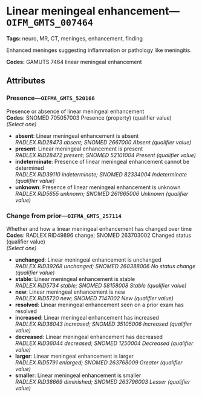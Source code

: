 # Linear meningeal enhancement—`OIFM_GMTS_007464`

**Tags:** neuro, MR, CT, meninges, enhancement, finding

Enhanced meninges suggesting inflammation or pathology like meningitis.

**Codes:** GAMUTS 7464 linear meningeal enhancement

## Attributes

### Presence—`OIFMA_GMTS_520166`

Presence or absence of linear meningeal enhancement  
**Codes**: SNOMED 705057003 Presence (property) (qualifier value)  
*(Select one)*

- **absent**: Linear meningeal enhancement is absent  
_RADLEX RID28473 absent; SNOMED 2667000 Absent (qualifier value)_
- **present**: Linear meningeal enhancement is present  
_RADLEX RID28472 present; SNOMED 52101004 Present (qualifier value)_
- **indeterminate**: Presence of linear meningeal enhancement cannot be determined  
_RADLEX RID39110 indeterminate; SNOMED 82334004 Indeterminate (qualifier value)_
- **unknown**: Presence of linear meningeal enhancement is unknown  
_RADLEX RID5655 unknown; SNOMED 261665006 Unknown (qualifier value)_

### Change from prior—`OIFMA_GMTS_257114`

Whether and how a linear meningeal enhancement has changed over time  
**Codes**: RADLEX RID49896 change; SNOMED 263703002 Changed status (qualifier value)  
*(Select one)*

- **unchanged**: Linear meningeal enhancement is unchanged  
_RADLEX RID39268 unchanged; SNOMED 260388006 No status change (qualifier value)_
- **stable**: Linear meningeal enhancement is stable  
_RADLEX RID5734 stable; SNOMED 58158008 Stable (qualifier value)_
- **new**: Linear meningeal enhancement is new  
_RADLEX RID5720 new; SNOMED 7147002 New (qualifier value)_
- **resolved**: Linear meningeal enhancement seen on a prior exam has resolved  
- **increased**: Linear meningeal enhancement has increased  
_RADLEX RID36043 increased; SNOMED 35105006 Increased (qualifier value)_
- **decreased**: Linear meningeal enhancement has decreased  
_RADLEX RID36044 decreased; SNOMED 1250004 Decreased (qualifier value)_
- **larger**: Linear meningeal enhancement is larger  
_RADLEX RID5791 enlarged; SNOMED 263768009 Greater (qualifier value)_
- **smaller**: Linear meningeal enhancement is smaller  
_RADLEX RID38669 diminished; SNOMED 263796003 Lesser (qualifier value)_